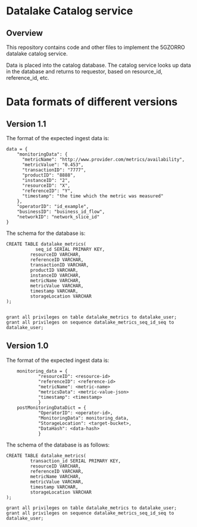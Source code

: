 # Datalake Catalog service

## Overview
This repository contains code and other files to implement the 5GZORRO datalake catalog service.

Data is placed into the catalog database.
The catalog service looks up data in the database and returns to requestor, based on resource_id, reference_id, etc.

# Data formats of different versions

## Version 1.1
The format of the expected ingest data is:
```
data = {
    "monitoringData": {
      "metricName": "http://www.provider.com/metrics/availability",
      "metricValue": "0.453",
      "transactionID": "7777",
      "productID": "8888",
      "instanceID": "2",
      "resourceID": "X",
      "referenceID": "Y",
      "timestamp": "the time which the metric was measured"
    },
    "operatorID": "id_example",
    "businessID": "business_id_flow",
    "networkID": "network_slice_id"
}
```

The schema for the database is:
```
CREATE TABLE datalake_metrics(
           seq_id SERIAL PRIMARY KEY,
		 resourceID VARCHAR,
		 referenceID VARCHAR,
		 transactionID VARCHAR,
		 productID VARCHAR,
		 instanceID VARCHAR,
		 metricName VARCHAR,
		 metricValue VARCHAR,
		 timestamp VARCHAR,
		 storageLocation VARCHAR
);


grant all privileges on table datalake_metrics to datalake_user;
grant all privileges on sequence datalake_metrics_seq_id_seq to datalake_user;

```



## Version 1.0
The format of the expected ingest data is:
```
    monitoring_data = {
            "resourceID": <resource-id>
            "referenceID": <reference-id>
            "metricName": <metric-name>
            "metricsData": <metric-value-json>
            "timestamp": <timestamp>
            }
    postMonitoringDataDict = {
            "OperatorID": <operator-id>,
            "MonitoringData": monitoring_data,
            "StorageLocation": <target-bucket>,
            "DataHash": <data-hash>
            }

```
The schema of the database is as follows:

```
CREATE TABLE datalake_metrics(
         transaction_id SERIAL PRIMARY KEY,
         resourceID VARCHAR,
         referenceID VARCHAR,
         metricName VARCHAR,
         metricValue VARCHAR,
         timestamp VARCHAR,
         storageLocation VARCHAR
);

grant all privileges on table datalake_metrics to datalake_user;
grant all privileges on sequence datalake_metrics_seq_id_seq to datalake_user;

```
